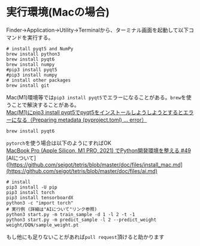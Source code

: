 # 実行環境(Macの場合)

Finder→Application→Utility→Terminalから、ターミナル画面を起動して以下コマンドを実行する。<br>

```
# install pyqt5 and NumPy
brew install python3
brew install pyqt6
brew install numpy
#pip3 install pyqt5
#pip3 install numpy
# install other packages
brew install git
```

Mac(M1)環境等では`pip3 install pyqt5`でエラーになることがある。`brew`を使うことで解決することがある。  
[Mac(M1)にpip3 install pyqt5でpyqt5をインストールしようしようとするとエラーになる（Preparing metadata (pyproject.toml) ... error）](https://qiita.com/seigot/items/c779d187982268cf8b12)  

```
brew install pyqt6
```

`pytorch`を使う場合は以下のようにすればOK  
[MacBook Pro (Apple Silicon, M1 PRO, 2021) でPython開発環境を整える #49](https://github.com/seigot/tetris/issues/49)  
[AIについて]([https://github.com/seigot/tetris/blob/master/doc/files/install_mac.md](https://github.com/seigot/tetris/blob/master/doc/files/ai.md)  

```
# install
pip3 install -U pip
pip3 install torch
pip3 install tensorboardX
python3 -c "import torch"
# 実行例 (詳細は"AIについて"リンク参照)
python3 start.py -m train_sample -d 1 -l 2 -t -1
python3 start.py -m predict_sample -l 2 --predict_weight weight/DQN/sample_weight.pt
```

もし他にも足りないことがあれば`pull request`頂けると助かります


